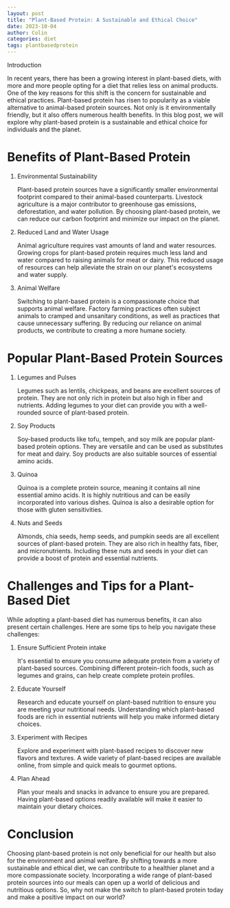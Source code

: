 ```yaml
---
layout: post
title: "Plant-Based Protein: A Sustainable and Ethical Choice"
date: 2023-10-04
author: Colin
categories: diet
tags: plantbasedprotein
---
```


Introduction

In recent years, there has been a growing interest in plant-based diets, with more and more people opting for a diet that relies less on animal products. One of the key reasons for this shift is the concern for sustainable and ethical practices. Plant-based protein has risen to popularity as a viable alternative to animal-based protein sources. Not only is it environmentally friendly, but it also offers numerous health benefits. In this blog post, we will explore why plant-based protein is a sustainable and ethical choice for individuals and the planet.

# Benefits of Plant-Based Protein

1. Environmental Sustainability

   Plant-based protein sources have a significantly smaller environmental footprint compared to their animal-based counterparts. Livestock agriculture is a major contributor to greenhouse gas emissions, deforestation, and water pollution. By choosing plant-based protein, we can reduce our carbon footprint and minimize our impact on the planet.

2. Reduced Land and Water Usage

   Animal agriculture requires vast amounts of land and water resources. Growing crops for plant-based protein requires much less land and water compared to raising animals for meat or dairy. This reduced usage of resources can help alleviate the strain on our planet's ecosystems and water supply.

3. Animal Welfare

   Switching to plant-based protein is a compassionate choice that supports animal welfare. Factory farming practices often subject animals to cramped and unsanitary conditions, as well as practices that cause unnecessary suffering. By reducing our reliance on animal products, we contribute to creating a more humane society.

# Popular Plant-Based Protein Sources

1. Legumes and Pulses

   Legumes such as lentils, chickpeas, and beans are excellent sources of protein. They are not only rich in protein but also high in fiber and nutrients. Adding legumes to your diet can provide you with a well-rounded source of plant-based protein.

2. Soy Products

   Soy-based products like tofu, tempeh, and soy milk are popular plant-based protein options. They are versatile and can be used as substitutes for meat and dairy. Soy products are also suitable sources of essential amino acids.

3. Quinoa

   Quinoa is a complete protein source, meaning it contains all nine essential amino acids. It is highly nutritious and can be easily incorporated into various dishes. Quinoa is also a desirable option for those with gluten sensitivities.

4. Nuts and Seeds

   Almonds, chia seeds, hemp seeds, and pumpkin seeds are all excellent sources of plant-based protein. They are also rich in healthy fats, fiber, and micronutrients. Including these nuts and seeds in your diet can provide a boost of protein and essential nutrients.

# Challenges and Tips for a Plant-Based Diet

While adopting a plant-based diet has numerous benefits, it can also present certain challenges. Here are some tips to help you navigate these challenges:

1. Ensure Sufficient Protein intake

   It's essential to ensure you consume adequate protein from a variety of plant-based sources. Combining different protein-rich foods, such as legumes and grains, can help create complete protein profiles.

2. Educate Yourself

   Research and educate yourself on plant-based nutrition to ensure you are meeting your nutritional needs. Understanding which plant-based foods are rich in essential nutrients will help you make informed dietary choices.

3. Experiment with Recipes

   Explore and experiment with plant-based recipes to discover new flavors and textures. A wide variety of plant-based recipes are available online, from simple and quick meals to gourmet options.

4. Plan Ahead

   Plan your meals and snacks in advance to ensure you are prepared. Having plant-based options readily available will make it easier to maintain your dietary choices.

# Conclusion

Choosing plant-based protein is not only beneficial for our health but also for the environment and animal welfare. By shifting towards a more sustainable and ethical diet, we can contribute to a healthier planet and a more compassionate society. Incorporating a wide range of plant-based protein sources into our meals can open up a world of delicious and nutritious options. So, why not make the switch to plant-based protein today and make a positive impact on our world?
